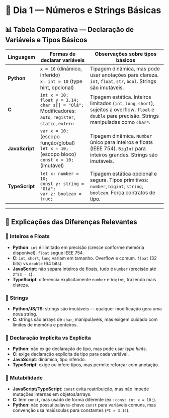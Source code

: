 # 📘 Dia 1 — Números e Strings Básicas

## 📊 Tabela Comparativa — Declaração de Variáveis e Tipos Básicos

| Linguagem   | Formas de declarar variáveis                                                                 | Observações sobre tipos básicos |
|-------------|-----------------------------------------------------------------------------------------------|---------------------------------|
| **Python**  | `x = 10` (dinâmico, inferido)<br>`x: int = 10` (type hint, opcional)                         | Tipagem dinâmica, mas pode usar anotações para clareza. `int`, `float`, `str`, `bool`. Strings são imutáveis. |
| **C**       | `int x = 10;`<br>`float y = 3.14;`<br>`char s[] = "Olá";`<br>Modificadores: `auto`, `register`, `static`, `extern` | Tipagem estática. Inteiros limitados (`int`, `long`, `short`), sujeitos a overflow. `float` e `double` para precisão. Strings manipuladas como `char*`. |
| **JavaScript** | `var x = 10;` (escopo função/global)<br>`let x = 10;` (escopo bloco)<br>`const x = 10;` (imutável) | Tipagem dinâmica. `Number` único para inteiros e floats (IEEE 754). `BigInt` para inteiros grandes. Strings são imutáveis. |
| **TypeScript** | `let x: number = 10;`<br>`const y: string = "Olá";`<br>`var z: boolean = true;`           | Tipagem estática opcional e segura. Tipos primitivos: `number`, `bigint`, `string`, `boolean`. Força contratos de tipo. |

---

## 📘 Explicações das Diferenças Relevantes

### 🔹 Inteiros e Floats
- **Python**: `int` é ilimitado em precisão (cresce conforme memória disponível). `float` segue IEEE 754.  
- **C**: `int`, `short`, `long` variam em tamanho. Overflow é comum. `float` (32 bits) vs `double` (64 bits).  
- **JavaScript**: não separa inteiros de floats, tudo é `Number` (precisão até `2^53 - 1`).  
- **TypeScript**: diferencia explicitamente `number` e `bigint`, trazendo mais clareza.  

### 🔹 Strings
- **Python/JS/TS**: strings são imutáveis — qualquer modificação gera uma nova string.  
- **C**: strings são arrays de `char`, manipuláveis, mas exigem cuidado com limites de memória e ponteiros.  

### 🔹 Declaração Implícita vs Explícita
- **Python**: não exige declaração de tipo, mas pode usar *type hints*.  
- **C**: exige declaração explícita de tipo para cada variável.  
- **JavaScript**: dinâmica, tipo inferido.  
- **TypeScript**: exige ou infere tipos, mas permite reforçar com anotação.  

### 🔹 Mutabilidade
- **JavaScript/TypeScript**: `const` evita reatribuição, mas não impede mutações internas em objetos/arrays.  
- **C**: tem `const`, mas usado de forma diferente (ex.: `const int x = 10;`).  
- **Python**: não possui palavra-chave `const` para variáveis comuns, mas convenção usa maiúsculas para constantes (`PI = 3.14`).  
